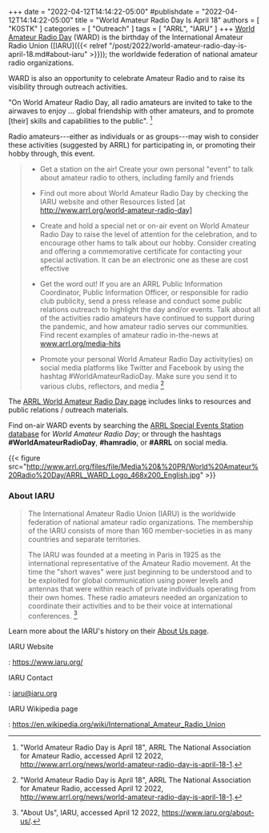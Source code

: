 +++
date = "2022-04-12T14:14:22-05:00"
#publishdate = "2022-04-12T14:14:22-05:00"
title = "World Amateur Radio Day Is April 18"
authors = [ "K0STK" ]
categories = [ "Outreach" ]
tags = [ "ARRL", "IARU" ]
+++
[World Amateur Radio Day](https://www.iaru.org/on-the-air/world-amateur-radio-day)
(WARD) is the birthday of the International Amateur Radio Union
([IARU]({{< relref "/post/2022/world-amateur-radio-day-is-april-18.md#about-iaru" >}}));
the worldwide federation of national amateur radio organizations.

WARD is also an opportunity to celebrate Amateur Radio and to
raise its visibility through outreach activities.

<!--more-->

"On World Amateur Radio Day, all radio amateurs are invited to take to
the airwaves to enjoy ... global friendship with other amateurs, and to
promote [their] skills and capabilities to the public". [^1]

[^1]: "World Amateur Radio Day is April 18", ARRL The National Association for Amateur Radio, accessed April 12 2022, http://www.arrl.org/news/world-amateur-radio-day-is-april-18-1.

Radio amateurs---either as individuals or as groups---may wish to
consider these activities (suggested by ARRL) for participating in, or
promoting their hobby through, this event.

> * Get a station on the air! Create your own personal "event" to talk
> about amateur radio to others, including family and friends
>
> * Find out more about World Amateur Radio Day by checking the IARU
>website and other Resources listed [at
>http://www.arrl.org/world-amateur-radio-day] 
>
> * Create and hold a special net or on-air event on World Amateur Radio
>Day to raise the level of attention for the celebration, and to encourage
>other hams to talk about our hobby. Consider creating and offering a
>commemorative certificate for contacting your special activation. It can be
>an electronic one as these are cost effective
>
> * Get the word out! If you are an ARRL Public Information Coordinator,
>Public Information Officer, or responsible for radio club publicity, send a
>press release and conduct some public relations outreach to highlight the
>day and/or events. Talk about all of the activities radio amateurs have
>continued to support during the pandemic, and how amateur radio serves our
>communities. Find recent examples of amateur radio in-the-news at
>www.arrl.org/media-hits
>
> * Promote your personal World Amateur Radio Day activity(ies) on social
>media platforms like Twitter and Facebook by using the hashtag
>#WorldAmateurRadioDay. Make sure you send it to various clubs, reflectors,
>and media [^2]

[^2]: "World Amateur Radio Day is April 18", ARRL The National Association for Amateur Radio, accessed April 12 2022, http://www.arrl.org/news/world-amateur-radio-day-is-april-18-1.

The
[ARRL World Amateur Radio Day page](http://www.arrl.org/world-amateur-radio-day)
includes links to resources and public relations / outreach materials.

Find on-air WARD events by searching the
[ARRL Special Events Station database](https://www.arrl.org/special-event-stations)
for *World Amateur Radio Day*; or through the hashtags
**#WorldAmateurRadioDay**, **#hamradio**, or **#ARRL** on social media.

{{< figure src="http://www.arrl.org/files/file/Media%20&%20PR/World%20Amateur%20Radio%20Day/ARRL_WARD_Logo_468x200_English.jpg" >}}

### About IARU

>The International Amateur Radio Union (IARU) is the worldwide federation
>of national amateur radio organizations. The membership of the IARU
>consists of more than 160 member-societies in as many countries and
>separate territories.
>
>The IARU was founded at a meeting in Paris in 1925 as the international
>representative of the Amateur Radio movement. At the time the "short
>waves" were just beginning to be understood and to be exploited for global
>communication using power levels and antennas that were within reach of
>private individuals operating from their own homes. These radio amateurs
>needed an organization to coordinate their activities and to be their
>voice at international conferences. [^3]

[^3]: "About Us", IARU, accessed April 12 2022, https://www.iaru.org/about-us/.

Learn more about the IARU's history on their
[About Us page](https://www.iaru.org/about-us/). 

IARU Website

: https://www.iaru.org/

IARU Contact

: iaru@iaru.org

IARU Wikipedia page

: https://en.wikipedia.org/wiki/International_Amateur_Radio_Union

